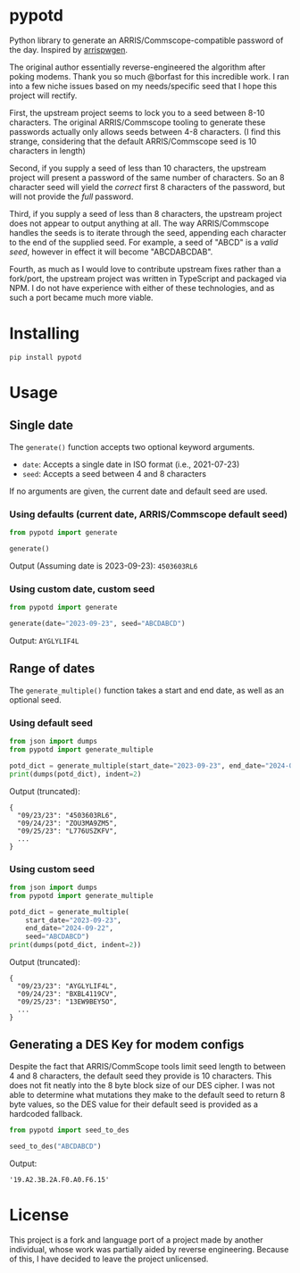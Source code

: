 # pypotd

Python library to generate an ARRIS/Commscope-compatible password of the day.
Inspired by [arrispwgen](https://github.com/borfast/arrispwgen).

The original author essentially reverse-engineered the algorithm after poking modems. Thank you so much @borfast for this incredible work. I ran into a few niche issues based on my needs/specific seed that I hope this project will rectify.

First, the upstream project seems to lock you to a seed between 8-10 characters. The original ARRIS/Commscope tooling to generate these passwords actually only allows seeds between 4-8 characters. (I find this strange, considering that the default ARRIS/Commscope seed is 10 characters in length)

Second, if you supply a seed of less than 10 characters, the upstream project will present a password of the same number of characters. So an 8 character seed will yield the _correct_ first 8 characters of the password, but will not provide the _full_ password.

Third, if you supply a seed of less than 8 characters, the upstream project does not appear to output anything at all. The way ARRIS/Commscope handles the seeds is to iterate through the seed, appending each character to the end of the supplied seed. For example, a seed of "ABCD" is a _valid seed_, however in effect it will become "ABCDABCDAB".

Fourth, as much as I would love to contribute upstream fixes rather than a fork/port, the upstream project was written in TypeScript and packaged via NPM. I do not have experience with either of these technologies, and as such a port became much more viable.

# Installing

`pip install pypotd`

# Usage

## Single date

The `generate()` function accepts two optional keyword arguments.

- `date`: Accepts a single date in ISO format (i.e., 2021-07-23)
- `seed`: Accepts a seed between 4 and 8 characters

If no arguments are given, the current date and default seed are used.

### Using defaults (current date, ARRIS/Commscope default seed)

```python
from pypotd import generate

generate()
```

Output (Assuming date is 2023-09-23): `4503603RL6`

### Using custom date, custom seed

```python
from pypotd import generate

generate(date="2023-09-23", seed="ABCDABCD")
```

Output: `AYGLYLIF4L`

## Range of dates

The `generate_multiple()` function takes a start and end date, as well as an optional seed.

### Using default seed

```python
from json import dumps
from pypotd import generate_multiple

potd_dict = generate_multiple(start_date="2023-09-23", end_date="2024-09-22")
print(dumps(potd_dict), indent=2)
```

Output (truncated):

```
{
  "09/23/23": "4503603RL6",
  "09/24/23": "ZOU3MA9ZM5",
  "09/25/23": "L776USZKFV",
  ...
}
```

### Using custom seed

```python
from json import dumps
from pypotd import generate_multiple

potd_dict = generate_multiple(
    start_date="2023-09-23",
    end_date="2024-09-22",
    seed="ABCDABCD")
print(dumps(potd_dict, indent=2))
```

Output (truncated):

```
{
  "09/23/23": "AYGLYLIF4L",
  "09/24/23": "BXBL4119CV",
  "09/25/23": "13EW9BEY5O",
  ...
}
```

## Generating a DES Key for modem configs

Despite the fact that ARRIS/CommScope tools limit seed length to between 4 and 8 characters, the default seed they provide is 10 characters. This does not fit neatly into the 8 byte block size of our DES cipher. I was not able to determine what mutations they make to the default seed to return 8 byte values, so the DES value for their default seed is provided as a hardcoded fallback.

```python
from pypotd import seed_to_des

seed_to_des("ABCDABCD")
```

Output:

```
'19.A2.3B.2A.F0.A0.F6.15'
```

# License
This project is a fork and language port of a project made by another individual, whose work was partially aided by reverse engineering. Because of this, I have decided to leave the project unlicensed.